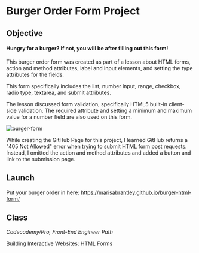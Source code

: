 # Burger Order Form Project

## Objective

#### Hungry for a burger? If not, you will be after filling out this form!


This burger order form was created as part of a lesson about HTML forms, action and method attributes, label and input elements, and setting the type attributes for the fields.

This form specifically includes the list, number input, range, checkbox, radio type, textarea, and submit attributes.

The lesson discussed form validation, specifically HTML5 built-in client-side validation. The required attribute and setting a minimum and maximum value for a number field are also used on this form.

![burger-form](https://user-images.githubusercontent.com/60168324/135739452-3188a8a2-4ac5-4aec-8875-cc17857b841f.jpeg)


While creating the GitHub Page for this project, I learned GitHub returns a "405 Not Allowed" error when trying to submit HTML form post requests. Instead, I omitted the action and method attributes and added a button and link to the submission page.


## Launch

Put your burger order in here: https://marisabrantley.github.io/burger-html-form/

## Class
*Codecademy/Pro, Front-End Engineer Path*

Building Interactive Websites: HTML Forms
